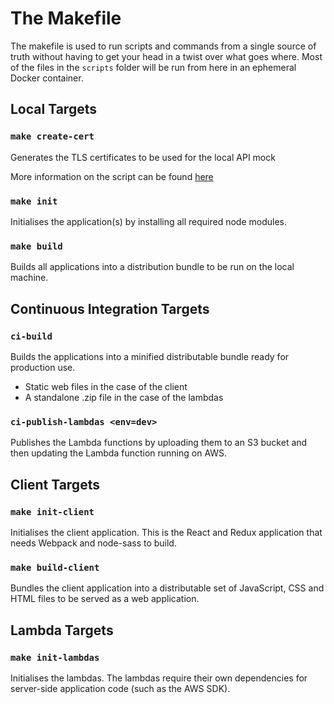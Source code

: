 # The Makefile

The makefile is used to run scripts and commands from a single source of truth without having to get your head in a twist over what goes where. Most of the files in the `scripts` folder will be run from here in an ephemeral Docker container.

## Local Targets

### `make create-cert`
Generates the TLS certificates to be used for the local API mock

More information on the script can be found [here](scripts/generate_cert.md)

### `make init`

Initialises the application(s) by installing all required node modules.

### `make build`

Builds all applications into a distribution bundle to be run on the local machine.

## Continuous Integration Targets

### `ci-build`

Builds the applications into a minified distributable bundle ready for production use.

* Static web files in the case of the client
* A standalone .zip file in the case of the lambdas

### `ci-publish-lambdas <env=dev>`

Publishes the Lambda functions by uploading them to an S3 bucket and then updating the Lambda function running on AWS.

## Client Targets

### `make init-client`

Initialises the client application. This is the React and Redux application that needs Webpack and node-sass to build.

### `make build-client`

Bundles the client application into a distributable set of JavaScript, CSS and HTML files to be served as a web application.

## Lambda Targets

### `make init-lambdas`

Initialises the lambdas. The lambdas require their own dependencies for server-side application code (such as the AWS SDK).
